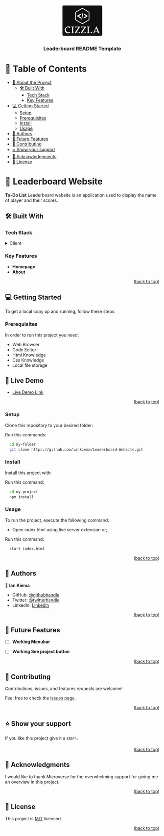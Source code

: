 <a name="readme-top"></a>


<div align="center">
  <img src="src/image/Cizzla_logo.png" alt="logo" width="140"  height="auto" />
  <br/>

  <h3><b>Leaderboard README Template</b></h3>

</div>


# 📗 Table of Contents

- [📖 About the Project](#about-project)
  - [🛠 Built With](#built-with)
    - [Tech Stack](#tech-stack)
    - [Key Features](#key-features)
- [💻 Getting Started](#getting-started)
  - [Setup](#setup)
  - [Prerequisites](#prerequisites)
  - [Install](#install)
  - [Usage](#usage)
- [👥 Authors](#authors)
- [🔭 Future Features](#future-features)
- [🤝 Contributing](#contributing)
- [⭐️ Show your support](#support)
- [🙏 Acknowledgements](#acknowledgements)
- [📝 License](#license)



# 📖 Leaderboard Website <a name="about-project"></a>



**To-Do List** Leaderboard website is an application used to display the name of player and their scores.


## 🛠 Built With <a name="built-with"></a>

### Tech Stack <a name="tech-stack"></a>



<details>
  <summary>Client</summary>
  <ul>
    <li><a href="https://www.w3schools.com/html/default.asp">HTML</a></li>
    <li><a href="https://www.w3schools.com/css/default.asp/">CSS</a></li>
    <li><a href="https://www.w3schools.com/css/default.asp/">Javascript</a></li>
  </ul>
</details>




### Key Features <a name="key-features"></a>


- **Homepage**
- **About**



<p align="right">(<a href="#readme-top">back to top</a>)</p>


## 💻 Getting Started <a name="getting-started"></a>


To get a local copy up and running, follow these steps.

### Prerequisites

In order to run this project you need:

<ul>
    <li>Web Browser</li>
    <li>Code Editor</li>
    <li>Html Knowledge</li>
    <li>Css Knowledge</li>
    <li>Local file storage</li>
</ul>

## 🚀 Live Demo <a name="live-demo"></a>

- [Live Demo Link]( https://github.com/iankiema/Leaderboard-Website.git)

<p align="right">(<a href="#readme-top">back to top</a>)</p>


### Setup

Clone this repository to your desired folder:

Run this commands:

```sh
  cd my-folder
  git clone https://github.com/iankiema/Leaderboard-Website.git
```

### Install

Install this project with:

Run this command:

```sh
  cd my-project
  npm install
```

### Usage

To run the project, execute the following command:

- Open index.html using live server extension or;

Run this  command:

```sh
  start index.html
```



<p align="right">(<a href="#readme-top">back to top</a>)</p>



## 👥 Authors <a name="authors"></a>


👤 **Ian Kiema**

- GitHub: [@githubhandle](https://github.com/iankiema)
- Twitter: [@twitterhandle](https://twitter.com/twitterhandle)
- LinkedIn: [LinkedIn](www.linkedin.com/in/ian-kiema-73419779)


<p align="right">(<a href="#readme-top">back to top</a>)</p>


## 🔭 Future Features <a name="future-features"></a>


- [ ] **Working Menubar**
- [ ] **Working See project button**


<p align="right">(<a href="#readme-top">back to top</a>)</p>



## 🤝 Contributing <a name="contributing"></a>

Contributions, issues, and features requests are welcome!

Feel free to check the [issues page](../../issues/).

<p align="right">(<a href="#readme-top">back to top</a>)</p>


## ⭐️ Show your support <a name="support"></a>


If you like this project give it a star⭐️.

<p align="right">(<a href="#readme-top">back to top</a>)</p>

<!-- ACKNOWLEDGEMENTS -->

## 🙏 Acknowledgments <a name="acknowledgements"></a>

I would like to thank Microverse for the overwhelming support for giving me an overview in this project.

<p align="right">(<a href="#readme-top">back to top</a>)</p>



## 📝 License <a name="license"></a>

This project is [MIT](./LICENSE) licensed.


<p align="right">(<a href="#readme-top">back to top</a>)</p>
